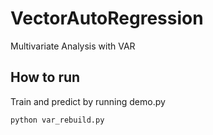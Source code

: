 # VectorAutoRegression
Multivariate Analysis with VAR



## How to run

Train and predict by running demo.py

``` shell
python var_rebuild.py
```

